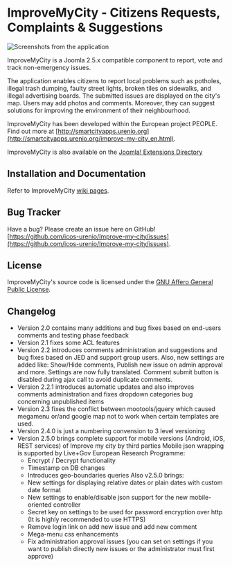 # ImproveMyCity - Citizens Requests, Complaints & Suggestions

![Screenshots from the application](http://smartcityapps.urenio.org/img/screens_improve_en.png)

ImproveMyCity is a Joomla 2.5.x compatible component to report, vote and track non-emergency issues. 

The application enables citizens to report local problems such as potholes, illegal trash dumping, faulty street lights, broken tiles on sidewalks, and illegal advertising boards. The submitted issues are displayed on the city's map. Users may add photos and comments. Moreover, they can suggest solutions for improving the environment of their neighbourhood. 

ImproveMyCity has been developed within the European project PEOPLE. Find out more at [http://smartcityapps.urenio.org](http://smartcityapps.urenio.org/improve-my-city_en.html).

ImproveMyCity is also available on the [Joomla! Extensions Directory](http://extensions.joomla.org/extensions/clients-a-communities/communities/21164) 

## Installation and Documentation
Refer to ImproveMyCity [wiki pages](https://github.com/icos-urenio/Improve-my-city/wiki).

## Bug Tracker
Have a bug? Please create an issue here on GitHub!
[https://github.com/icos-urenio/Improve-my-city/issues](https://github.com/icos-urenio/Improve-my-city/issues).

## License
ImproveMyCity's source code is licensed under the [GNU Affero General Public License](https://www.gnu.org/licenses/agpl.html).

## Changelog
* Version 2.0 contains many additions and bug fixes based on end-users comments and testing phase feedback
* Version 2.1 fixes some ACL features
* Version 2.2 introduces comments administration and suggestions and bug fixes based on JED and support group users. Also, new settings are added like: Show/Hide comments, Publish new issue on admin approval and more. Settings are now fully translated. Comment submit button is disabled during ajax call to avoid duplicate comments.
* Version 2.2.1 introduces automatic updates and also improves comments administration and fixes dropdown categories bug concerning unpublished items
* Version 2.3 fixes the conflict between mootools/jquery which caused megamenu or/and google map not to work when certain templates are used.
* Version 2.4.0 is just a numbering convension to 3 level versioning
* Version 2.5.0 brings complete support for mobile versions (Android, iOS, REST services) of Improve my city by third parties
Mobile json wrapping is supported by Live+Gov European Research Programme:
    - Encrypt / Decrypt functionality
    - Timestamp on DB changes
    - Introduces geo-boundaries queries
Also v2.5.0 brings:
    - New settings for displaying relative dates or plain dates with custom date format
    - New settings to enable/disable json support for the new mobile-oriented controller
    - Secret key on settings to be used for password encryption over http (It is highly recommended to use HTTPS)
    - Remove login link on add new issue and add new comment
    - Mega-menu css enhancements
    - Fix administration approval issues (you can set on settings if you want to publish directly new issues or the administrator must first approve)
 